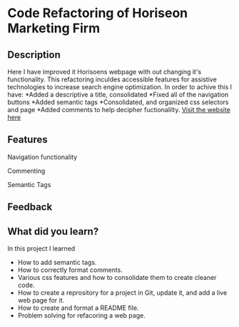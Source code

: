 # Code Refactoring of Horiseon Marketing Firm

## Description
Here I have improved it Horisoens webpage with out changing it's functionality. This refactoring inculdes accessible features for assistive technologies to increase search engine optimization. In order to achive this I have:
*Added a descriptive a title, consolidated
*Fixed all of the navigation buttons 
*Added semantic tags 
*Consolidated, and organized css selectors and page 
*Added comments to help decipher fuctionalilty. 
[Visit the website here](https://devontehillman.github.io/Horiseon-Marketing-Specialist-hw-/)




## Features
Navigation functionality 

Commenting 

Semantic Tags 

## Feedback 

## What did you learn?
In this project I learned
* How to add semantic tags.
* How to correctly format comments. 
* Various css features and how to consolidate them to create cleaner code.
* How to create a reprository for a project in Git, update it, and add a live web page for it.
* How to create and format a README file.
* Problem solving for refacoring a web page.